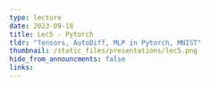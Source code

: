 ```yaml
---
type: lecture
date: 2023-09-18
title: Lec5 - Pytorch
tldr: "Tensors, AutoDiff, MLP in Pytorch, MNIST"
thumbnail: /static_files/presentations/lec5.png
hide_from_announcments: false
links:
---
```


